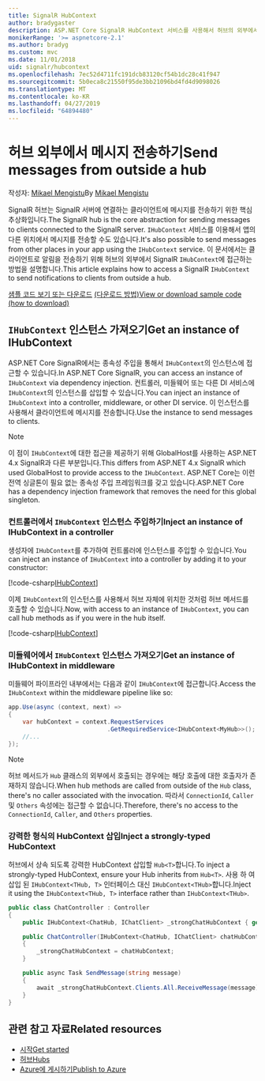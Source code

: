 ```yaml
---
title: SignalR HubContext
author: bradygaster
description: ASP.NET Core SignalR HubContext 서비스를 사용해서 허브의 외부에서 클라이언트에 알림을 전송하는 방법을 알아봅니다.
monikerRange: '>= aspnetcore-2.1'
ms.author: bradyg
ms.custom: mvc
ms.date: 11/01/2018
uid: signalr/hubcontext
ms.openlocfilehash: 7ec52d4711fc191dcb83120cf54b1dc28c41f947
ms.sourcegitcommit: 5b0eca8c21550f95de3bb21096bd4fd4d9098026
ms.translationtype: MT
ms.contentlocale: ko-KR
ms.lasthandoff: 04/27/2019
ms.locfileid: "64894480"
---
```

# <a name="send-messages-from-outside-a-hub"></a><span data-ttu-id="7a31c-103">허브 외부에서 메시지 전송하기</span><span class="sxs-lookup"><span data-stu-id="7a31c-103">Send messages from outside a hub</span></span>

<span data-ttu-id="7a31c-104">작성자: [Mikael Mengistu](https://twitter.com/MikaelM_12)</span><span class="sxs-lookup"><span data-stu-id="7a31c-104">By [Mikael Mengistu](https://twitter.com/MikaelM_12)</span></span>

<span data-ttu-id="7a31c-105">SignalR 허브는 SignalR 서버에 연결하는 클라이언트에 메시지를 전송하기 위한 핵심 추상화입니다.</span><span class="sxs-lookup"><span data-stu-id="7a31c-105">The SignalR hub is the core abstraction for sending messages to clients connected to the SignalR server.</span></span> <span data-ttu-id="7a31c-106">`IHubContext` 서비스를 이용해서 앱의 다른 위치에서 메시지를 전송할 수도 있습니다.</span><span class="sxs-lookup"><span data-stu-id="7a31c-106">It's also possible to send messages from other places in your app using the `IHubContext` service.</span></span> <span data-ttu-id="7a31c-107">이 문서에서는 클라이언트로 알림을 전송하기 위해 허브의 외부에서 SignalR `IHubContext`에 접근하는 방법을 설명합니다.</span><span class="sxs-lookup"><span data-stu-id="7a31c-107">This article explains how to access a SignalR `IHubContext` to send notifications to clients from outside a hub.</span></span>

<span data-ttu-id="7a31c-108">[샘플 코드 보기 또는 다운로드](https://github.com/aspnet/AspNetCore.Docs/tree/master/aspnetcore/signalr/hubcontext/sample/) [(다운로드 방법)](xref:index#how-to-download-a-sample)</span><span class="sxs-lookup"><span data-stu-id="7a31c-108">[View or download sample code](https://github.com/aspnet/AspNetCore.Docs/tree/master/aspnetcore/signalr/hubcontext/sample/) [(how to download)](xref:index#how-to-download-a-sample)</span></span>

## <a name="get-an-instance-of-ihubcontext"></a><span data-ttu-id="7a31c-109">`IHubContext` 인스턴스 가져오기</span><span class="sxs-lookup"><span data-stu-id="7a31c-109">Get an instance of IHubContext</span></span>

<span data-ttu-id="7a31c-110">ASP.NET Core SignalR에서는 종속성 주입을 통해서 `IHubContext`의 인스턴스에 접근할 수 있습니다.</span><span class="sxs-lookup"><span data-stu-id="7a31c-110">In ASP.NET Core SignalR, you can access an instance of `IHubContext` via dependency injection.</span></span> <span data-ttu-id="7a31c-111">컨트롤러, 미들웨어 또는 다른 DI 서비스에 `IHubContext`의 인스턴스를 삽입할 수 있습니다.</span><span class="sxs-lookup"><span data-stu-id="7a31c-111">You can inject an instance of `IHubContext` into a controller, middleware, or other DI service.</span></span> <span data-ttu-id="7a31c-112">이 인스턴스를 사용해서 클라이언트에 메시지를 전송합니다.</span><span class="sxs-lookup"><span data-stu-id="7a31c-112">Use the instance to send messages to clients.</span></span>

> [!NOTE]
> <span data-ttu-id="7a31c-113">이 점이 `IHubContext`에 대한 접근을 제공하기 위해 GlobalHost를 사용하는 ASP.NET 4.x SignalR과 다른 부분입니다.</span><span class="sxs-lookup"><span data-stu-id="7a31c-113">This differs from ASP.NET 4.x SignalR which used GlobalHost to provide access to the `IHubContext`.</span></span> <span data-ttu-id="7a31c-114">ASP.NET Core는 이런 전역 싱글톤이 필요 없는 종속성 주입 프레임워크를 갖고 있습니다.</span><span class="sxs-lookup"><span data-stu-id="7a31c-114">ASP.NET Core has a dependency injection framework that removes the need for this global singleton.</span></span>

### <a name="inject-an-instance-of-ihubcontext-in-a-controller"></a><span data-ttu-id="7a31c-115">컨트롤러에서 `IHubContext` 인스턴스 주입하기</span><span class="sxs-lookup"><span data-stu-id="7a31c-115">Inject an instance of IHubContext in a controller</span></span>

<span data-ttu-id="7a31c-116">생성자에 `IHubContext`를 추가하여 컨트롤러에 인스턴스를 주입할 수 있습니다.</span><span class="sxs-lookup"><span data-stu-id="7a31c-116">You can inject an instance of `IHubContext` into a controller by adding it to your constructor:</span></span>

[!code-csharp[IHubContext](hubcontext/sample/Controllers/HomeController.cs?range=12-19,57)]

<span data-ttu-id="7a31c-117">이제 `IHubContext`의 인스턴스를 사용해서 허브 자체에 위치한 것처럼 허브 메서드를 호출할 수 있습니다.</span><span class="sxs-lookup"><span data-stu-id="7a31c-117">Now, with access to an instance of `IHubContext`, you can call hub methods as if you were in the hub itself.</span></span>

[!code-csharp[IHubContext](hubcontext/sample/Controllers/HomeController.cs?range=21-25)]

### <a name="get-an-instance-of-ihubcontext-in-middleware"></a><span data-ttu-id="7a31c-118">미들웨어에서 `IHubContext` 인스턴스 가져오기</span><span class="sxs-lookup"><span data-stu-id="7a31c-118">Get an instance of IHubContext in middleware</span></span>

<span data-ttu-id="7a31c-119">미들웨어 파이프라인 내부에서는 다음과 같이 `IHubContext`에 접근합니다.</span><span class="sxs-lookup"><span data-stu-id="7a31c-119">Access the `IHubContext` within the middleware pipeline like so:</span></span>

```csharp
app.Use(async (context, next) =>
{
    var hubContext = context.RequestServices
                            .GetRequiredService<IHubContext<MyHub>>();
    //...
});
```

> [!NOTE]
> <span data-ttu-id="7a31c-120">허브 메서드가 `Hub` 클래스의 외부에서 호출되는 경우에는 해당 호출에 대한 호출자가 존재하지 않습니다.</span><span class="sxs-lookup"><span data-stu-id="7a31c-120">When hub methods are called from outside of the `Hub` class, there's no caller associated with the invocation.</span></span> <span data-ttu-id="7a31c-121">따라서 `ConnectionId`, `Caller` 및 `Others` 속성에는 접근할 수 없습니다.</span><span class="sxs-lookup"><span data-stu-id="7a31c-121">Therefore, there's no access to the `ConnectionId`, `Caller`, and `Others` properties.</span></span>

### <a name="inject-a-strongly-typed-hubcontext"></a><span data-ttu-id="7a31c-122">강력한 형식의 HubContext 삽입</span><span class="sxs-lookup"><span data-stu-id="7a31c-122">Inject a strongly-typed HubContext</span></span>

<span data-ttu-id="7a31c-123">허브에서 상속 되도록 강력한 HubContext 삽입할 `Hub<T>`합니다.</span><span class="sxs-lookup"><span data-stu-id="7a31c-123">To inject a strongly-typed HubContext, ensure your Hub inherits from `Hub<T>`.</span></span> <span data-ttu-id="7a31c-124">사용 하 여 삽입 된 `IHubContext<THub, T>` 인터페이스 대신 `IHubContext<THub>`합니다.</span><span class="sxs-lookup"><span data-stu-id="7a31c-124">Inject it using the `IHubContext<THub, T>` interface rather than `IHubContext<THub>`.</span></span>

```csharp
public class ChatController : Controller
{
    public IHubContext<ChatHub, IChatClient> _strongChatHubContext { get; }

    public ChatController(IHubContext<ChatHub, IChatClient> chatHubContext)
    {
        _strongChatHubContext = chatHubContext;
    }

    public async Task SendMessage(string message)
    {
        await _strongChatHubContext.Clients.All.ReceiveMessage(message);
    }
}
```

## <a name="related-resources"></a><span data-ttu-id="7a31c-125">관련 참고 자료</span><span class="sxs-lookup"><span data-stu-id="7a31c-125">Related resources</span></span>

* [<span data-ttu-id="7a31c-126">시작</span><span class="sxs-lookup"><span data-stu-id="7a31c-126">Get started</span></span>](xref:tutorials/signalr)
* [<span data-ttu-id="7a31c-127">허브</span><span class="sxs-lookup"><span data-stu-id="7a31c-127">Hubs</span></span>](xref:signalr/hubs)
* [<span data-ttu-id="7a31c-128">Azure에 게시하기</span><span class="sxs-lookup"><span data-stu-id="7a31c-128">Publish to Azure</span></span>](xref:signalr/publish-to-azure-web-app)

